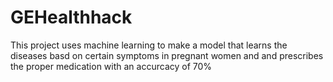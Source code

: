 <h1>GEHealthhack</h1>
<p>This project uses machine learning to make a model that learns the diseases basd on certain symptoms in pregnant women and
and prescribes the proper medication with an accurcacy of 70%</p>
<h2>
